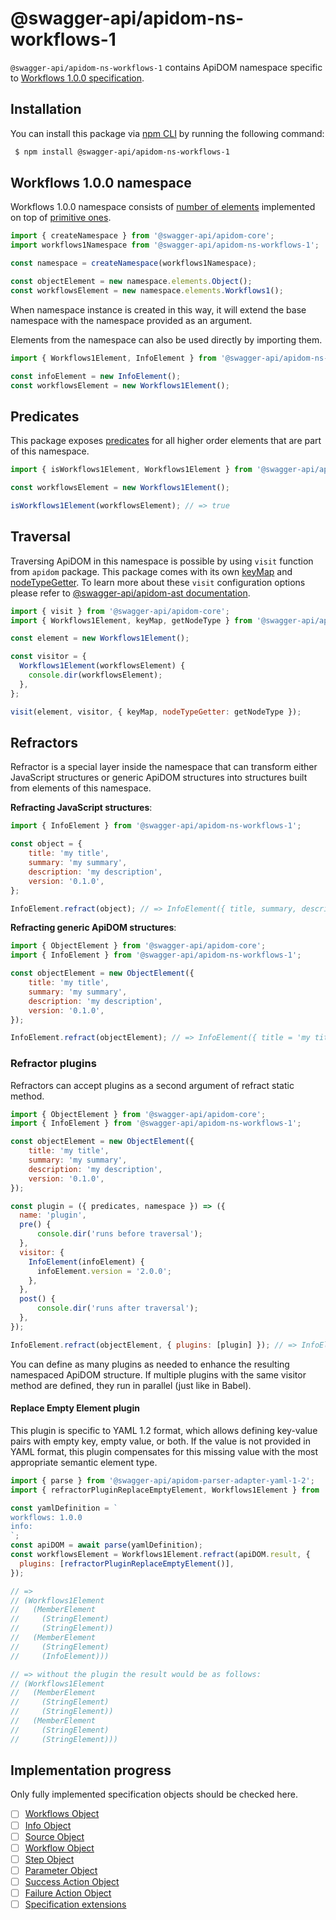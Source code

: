# @swagger-api/apidom-ns-workflows-1

`@swagger-api/apidom-ns-workflows-1` contains ApiDOM namespace specific to [Workflows 1.0.0 specification](https://github.com/OAI/sig-workflows/blob/draft-version-minor-enrichment/versions/1.0.0.md).

## Installation

You can install this package via [npm CLI](https://docs.npmjs.com/cli) by running the following command:

```sh
 $ npm install @swagger-api/apidom-ns-workflows-1
```

## Workflows 1.0.0 namespace

Workflows 1.0.0 namespace consists of [number of elements](https://github.com/swagger-api/apidom/tree/main/packages/apidom-ns-worfklows-1/src/elements) implemented on top
of [primitive ones](https://github.com/refractproject/minim/tree/master/lib/primitives).

```js
import { createNamespace } from '@swagger-api/apidom-core';
import workflows1Namespace from '@swagger-api/apidom-ns-workflows-1';

const namespace = createNamespace(workflows1Namespace);

const objectElement = new namespace.elements.Object();
const workflowsElement = new namespace.elements.Workflows1();
```

When namespace instance is created in this way, it will extend the base namespace
with the namespace provided as an argument.

Elements from the namespace can also be used directly by importing them.

```js
import { Workflows1Element, InfoElement } from '@swagger-api/apidom-ns-workflows-1';

const infoElement = new InfoElement();
const workflowsElement = new Workflows1Element();
```

## Predicates

This package exposes [predicates](https://github.com/swagger-api/apidom/blob/main/packages/apidom-ns-workflows-1/src/predicates.ts)
for all higher order elements that are part of this namespace.

```js
import { isWorkflows1Element, Workflows1Element } from '@swagger-api/apidom-ns-workflows-1';

const workflowsElement = new Workflows1Element();

isWorkflows1Element(workflowsElement); // => true
```

## Traversal

Traversing ApiDOM in this namespace is possible by using `visit` function from `apidom` package.
This package comes with its own [keyMap](https://github.com/swagger-api/apidom/blob/main/packages/apidom-ns-workflows-1/src/traversal/visitor.ts) and [nodeTypeGetter](https://github.com/swagger-api/apidom/blob/main/packages/apidom-ns-workflows-1/src/traversal/visitor.ts).
To learn more about these `visit` configuration options please refer to [@swagger-api/apidom-ast documentation](https://github.com/swagger-api/apidom/blob/main/packages/apidom-ast/README.md#visit).

```js
import { visit } from '@swagger-api/apidom-core';
import { Workflows1Element, keyMap, getNodeType } from '@swagger-api/apidom-ns-workflows-1';

const element = new Workflows1Element();

const visitor = {
  Workflows1Element(workflowsElement) {
    console.dir(workflowsElement);
  },
};

visit(element, visitor, { keyMap, nodeTypeGetter: getNodeType });
```

## Refractors

Refractor is a special layer inside the namespace that can transform either JavaScript structures
or generic ApiDOM structures into structures built from elements of this namespace.

**Refracting JavaScript structures**:

```js
import { InfoElement } from '@swagger-api/apidom-ns-workflows-1';

const object = {
    title: 'my title',
    summary: 'my summary',
    description: 'my description',
    version: '0.1.0',
};

InfoElement.refract(object); // => InfoElement({ title, summary, description, version })
```

**Refracting generic ApiDOM structures**:

```js
import { ObjectElement } from '@swagger-api/apidom-core';
import { InfoElement } from '@swagger-api/apidom-ns-workflows-1';

const objectElement = new ObjectElement({
    title: 'my title',
    summary: 'my summary',
    description: 'my description',
    version: '0.1.0',
});

InfoElement.refract(objectElement); // => InfoElement({ title = 'my title', summary = 'my summary', description = 'my description', version = '0.1.0' })
```

### Refractor plugins

Refractors can accept plugins as a second argument of refract static method.

```js
import { ObjectElement } from '@swagger-api/apidom-core';
import { InfoElement } from '@swagger-api/apidom-ns-workflows-1';

const objectElement = new ObjectElement({
    title: 'my title',
    summary: 'my summary',
    description: 'my description',
    version: '0.1.0',
});

const plugin = ({ predicates, namespace }) => ({
  name: 'plugin',
  pre() {
      console.dir('runs before traversal');
  },
  visitor: {
    InfoElement(infoElement) {
      infoElement.version = '2.0.0';
    },
  },
  post() {
      console.dir('runs after traversal');
  },
});

InfoElement.refract(objectElement, { plugins: [plugin] }); // => InfoElement({ title = 'my title', description = 'my description', version = '2.0.0' })
```

You can define as many plugins as needed to enhance the resulting namespaced ApiDOM structure.
If multiple plugins with the same visitor method are defined, they run in parallel (just like in Babel).

#### Replace Empty Element plugin

This plugin is specific to YAML 1.2 format, which allows defining key-value pairs with empty key,
empty value, or both. If the value is not provided in YAML format, this plugin compensates for
this missing value with the most appropriate semantic element type.

```js
import { parse } from '@swagger-api/apidom-parser-adapter-yaml-1-2';
import { refractorPluginReplaceEmptyElement, Workflows1Element } from '@swagger-api/apidom-ns-workflows-1';

const yamlDefinition = `
workflows: 1.0.0
info:
`;
const apiDOM = await parse(yamlDefinition);
const workflowsElement = Workflows1Element.refract(apiDOM.result, {
  plugins: [refractorPluginReplaceEmptyElement()],
});

// =>
// (Workflows1Element
//   (MemberElement
//     (StringElement)
//     (StringElement))
//   (MemberElement
//     (StringElement)
//     (InfoElement)))

// => without the plugin the result would be as follows:
// (Workflows1Element
//   (MemberElement
//     (StringElement)
//     (StringElement))
//   (MemberElement
//     (StringElement)
//     (StringElement)))
```

## Implementation progress

Only fully implemented specification objects should be checked here.

- [ ] [Workflows Object](https://github.com/OAI/sig-workflows/blob/draft-version-minor-enrichment/versions/1.0.0.md#workflows-specification-object)
- [ ] [Info Object](https://github.com/OAI/sig-workflows/blob/draft-version-minor-enrichment/versions/1.0.0.md#info-object)
- [ ] [Source Object](https://github.com/OAI/sig-workflows/blob/draft-version-minor-enrichment/versions/1.0.0.md#source-object)
- [ ] [Workflow Object](https://github.com/OAI/sig-workflows/blob/draft-version-minor-enrichment/versions/1.0.0.md#workflow-object)
- [ ] [Step Object](https://github.com/OAI/sig-workflows/blob/draft-version-minor-enrichment/versions/1.0.0.md#step-object)
- [ ] [Parameter Object](https://github.com/OAI/sig-workflows/blob/draft-version-minor-enrichment/versions/1.0.0.md#parameter-object)
- [ ] [Success Action Object](https://github.com/OAI/sig-workflows/blob/draft-version-minor-enrichment/versions/1.0.0.md#success-action-object)
- [ ] [Failure Action Object](https://github.com/OAI/sig-workflows/blob/draft-version-minor-enrichment/versions/1.0.0.md#failure-action-object)
- [ ] [Specification extensions](https://github.com/OAI/sig-workflows/blob/draft-version-minor-enrichment/versions/1.0.0.md#specification-extensions)
